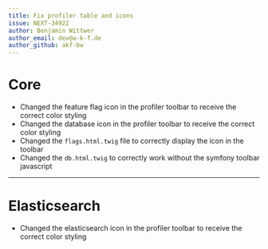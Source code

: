 ```yaml
---
title: Fix profiler table and icons
issue: NEXT-34922
author: Benjamin Wittwer
author_email: dev@a-k-f.de
author_github: akf-bw
---
```

# Core
* Changed the feature flag icon in the profiler toolbar to receive the correct color styling
* Changed the database icon in the profiler toolbar to receive the correct color styling
* Changed the `flags.html.twig` file to correctly display the icon in the toolbar
* Changed the `db.html.twig` to correctly work without the symfony toolbar javascript
___
# Elasticsearch
* Changed the elasticsearch icon in the profiler toolbar to receive the correct color styling
